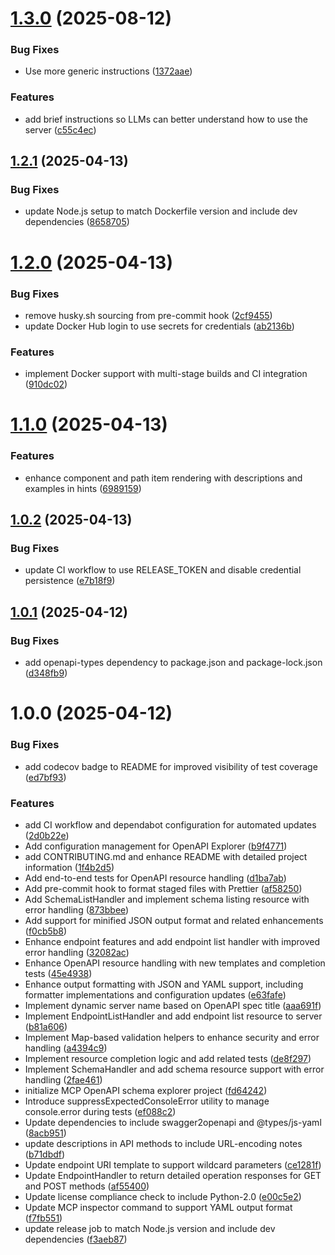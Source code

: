 # [1.3.0](https://github.com/kadykov/mcp-openapi-schema-explorer/compare/v1.2.1...v1.3.0) (2025-08-12)

### Bug Fixes

- Use more generic instructions ([1372aae](https://github.com/kadykov/mcp-openapi-schema-explorer/commit/1372aaea824f2b9eb5d4c3569acc4f38c82550fd))

### Features

- add brief instructions so LLMs can better understand how to use the server ([c55c4ec](https://github.com/kadykov/mcp-openapi-schema-explorer/commit/c55c4ec029a7603746bf506340d8e3ffd54a6532))

## [1.2.1](https://github.com/kadykov/mcp-openapi-schema-explorer/compare/v1.2.0...v1.2.1) (2025-04-13)

### Bug Fixes

- update Node.js setup to match Dockerfile version and include dev dependencies ([8658705](https://github.com/kadykov/mcp-openapi-schema-explorer/commit/86587059268ad4c18d219729b39e4e4f990e05e9))

# [1.2.0](https://github.com/kadykov/mcp-openapi-schema-explorer/compare/v1.1.0...v1.2.0) (2025-04-13)

### Bug Fixes

- remove husky.sh sourcing from pre-commit hook ([2cf9455](https://github.com/kadykov/mcp-openapi-schema-explorer/commit/2cf9455f1432cb0c6cbda71d61cad9f2f87031ab))
- update Docker Hub login to use secrets for credentials ([ab2136b](https://github.com/kadykov/mcp-openapi-schema-explorer/commit/ab2136bd8c052d7287ef1fd6d2768a9fd93148c8))

### Features

- implement Docker support with multi-stage builds and CI integration ([910dc02](https://github.com/kadykov/mcp-openapi-schema-explorer/commit/910dc021b3e203574dee93198ce5896a9e8aa16d))

# [1.1.0](https://github.com/kadykov/mcp-openapi-schema-explorer/compare/v1.0.2...v1.1.0) (2025-04-13)

### Features

- enhance component and path item rendering with descriptions and examples in hints ([6989159](https://github.com/kadykov/mcp-openapi-schema-explorer/commit/698915972338b4a16419c9cea3e2377b7701f50b))

## [1.0.2](https://github.com/kadykov/mcp-openapi-schema-explorer/compare/v1.0.1...v1.0.2) (2025-04-13)

### Bug Fixes

- update CI workflow to use RELEASE_TOKEN and disable credential persistence ([e7b18f9](https://github.com/kadykov/mcp-openapi-schema-explorer/commit/e7b18f9055b95f0e2c6e2a356cb87482db6205da))

## [1.0.1](https://github.com/kadykov/mcp-openapi-schema-explorer/compare/v1.0.0...v1.0.1) (2025-04-12)

### Bug Fixes

- add openapi-types dependency to package.json and package-lock.json ([d348fb9](https://github.com/kadykov/mcp-openapi-schema-explorer/commit/d348fb92a30cdb9d213ee92f1779258f43bbbcd9))

# 1.0.0 (2025-04-12)

### Bug Fixes

- add codecov badge to README for improved visibility of test coverage ([ed7bf93](https://github.com/kadykov/mcp-openapi-schema-explorer/commit/ed7bf93de6c6efbf3a890551b67321b0d003c3cf))

### Features

- add CI workflow and dependabot configuration for automated updates ([2d0b22e](https://github.com/kadykov/mcp-openapi-schema-explorer/commit/2d0b22ea20afd58297b2169d3761db32b4c92606))
- Add configuration management for OpenAPI Explorer ([b9f4771](https://github.com/kadykov/mcp-openapi-schema-explorer/commit/b9f47712e754983d292bd6d53c82fa7e344b45a6))
- add CONTRIBUTING.md and enhance README with detailed project information ([1f4b2d5](https://github.com/kadykov/mcp-openapi-schema-explorer/commit/1f4b2d59d7a19e54556cf8933fc4e4952d8f438c))
- Add end-to-end tests for OpenAPI resource handling ([d1ba7ab](https://github.com/kadykov/mcp-openapi-schema-explorer/commit/d1ba7ab5db84717ed6c326d0c7d625906572be2c))
- Add pre-commit hook to format staged files with Prettier ([af58250](https://github.com/kadykov/mcp-openapi-schema-explorer/commit/af582509fadbffd52afcd36d6113a1965a2bfcef))
- Add SchemaListHandler and implement schema listing resource with error handling ([873bbee](https://github.com/kadykov/mcp-openapi-schema-explorer/commit/873bbee9cee5233e97202458a6b261e6ac58b651))
- Add support for minified JSON output format and related enhancements ([f0cb5b8](https://github.com/kadykov/mcp-openapi-schema-explorer/commit/f0cb5b80eeb73d2656b1d8fb37ab8fe21dacf12a))
- Enhance endpoint features and add endpoint list handler with improved error handling ([32082ac](https://github.com/kadykov/mcp-openapi-schema-explorer/commit/32082acd3f187bb0611a2adbbfb107f0c153aae2))
- Enhance OpenAPI resource handling with new templates and completion tests ([45e4938](https://github.com/kadykov/mcp-openapi-schema-explorer/commit/45e4938b226dc6e1baeb506b8c23c615fef78065))
- Enhance output formatting with JSON and YAML support, including formatter implementations and configuration updates ([e63fafe](https://github.com/kadykov/mcp-openapi-schema-explorer/commit/e63fafe82abb36a56bbb976ff3098f2d4d6a7d6c))
- Implement dynamic server name based on OpenAPI spec title ([aaa691f](https://github.com/kadykov/mcp-openapi-schema-explorer/commit/aaa691fa2c545a433e09fb3f1faa0d31d4e8624d))
- Implement EndpointListHandler and add endpoint list resource to server ([b81a606](https://github.com/kadykov/mcp-openapi-schema-explorer/commit/b81a60645eeec9b2e9bd7eb46914cdf3178f9457))
- Implement Map-based validation helpers to enhance security and error handling ([a4394c9](https://github.com/kadykov/mcp-openapi-schema-explorer/commit/a4394c9846482d53436019a0498ca5d91fddefdf))
- Implement resource completion logic and add related tests ([de8f297](https://github.com/kadykov/mcp-openapi-schema-explorer/commit/de8f29785882a6bd68d4fcaf38de971de4bad222))
- Implement SchemaHandler and add schema resource support with error handling ([2fae461](https://github.com/kadykov/mcp-openapi-schema-explorer/commit/2fae461e5de51b7610135922b4a4c9a55cd5b126))
- initialize MCP OpenAPI schema explorer project ([fd64242](https://github.com/kadykov/mcp-openapi-schema-explorer/commit/fd642421274172e5ca330c9b85015f597f4a96c1))
- Introduce suppressExpectedConsoleError utility to manage console.error during tests ([ef088c2](https://github.com/kadykov/mcp-openapi-schema-explorer/commit/ef088c2f98bacd0dd7ae3f4aa75e44ba52a41712))
- Update dependencies to include swagger2openapi and @types/js-yaml ([8acb951](https://github.com/kadykov/mcp-openapi-schema-explorer/commit/8acb951eb88843c72f8eb7d6d7feff681b56ff84))
- update descriptions in API methods to include URL-encoding notes ([b71dbdf](https://github.com/kadykov/mcp-openapi-schema-explorer/commit/b71dbdfd8c5f0c02d9a47f99143416787f76bf50))
- Update endpoint URI template to support wildcard parameters ([ce1281f](https://github.com/kadykov/mcp-openapi-schema-explorer/commit/ce1281f16f81a0fd7a74b20fe6bb92e7ed19e158))
- Update EndpointHandler to return detailed operation responses for GET and POST methods ([af55400](https://github.com/kadykov/mcp-openapi-schema-explorer/commit/af554008c35c9be5bdbf53e51b791e90d135e283))
- Update license compliance check to include Python-2.0 ([e00c5e2](https://github.com/kadykov/mcp-openapi-schema-explorer/commit/e00c5e23cca6070d6833017b567d7c5402276f45))
- Update MCP inspector command to support YAML output format ([f7fb551](https://github.com/kadykov/mcp-openapi-schema-explorer/commit/f7fb551cc3a9d7e84fb47100cf8e0430c2634070))
- update release job to match Node.js version and include dev dependencies ([f3aeb87](https://github.com/kadykov/mcp-openapi-schema-explorer/commit/f3aeb87dcd8bed9920fe2eccdcd8f253b310f761))
